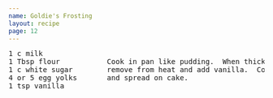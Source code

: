```yaml
---
name: Goldie's Frosting
layout: recipe
page: 12
---
```


<pre>
1 c milk
1 Tbsp flour           Cook in pan like pudding.  When thick,
1 c white sugar        remove from heat and add vanilla.  Cool
4 or 5 egg yolks       and spread on cake.
1 tsp vanilla
</pre>
